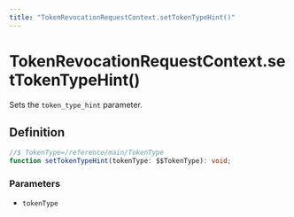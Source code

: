 ```yaml
---
title: "TokenRevocationRequestContext.setTokenTypeHint()"
---
```


# TokenRevocationRequestContext.setTokenTypeHint()

Sets the `token_type_hint` parameter.

## Definition

```ts
//$ TokenType=/reference/main/TokenType
function setTokenTypeHint(tokenType: $$TokenType): void;
```

### Parameters

- `tokenType`

